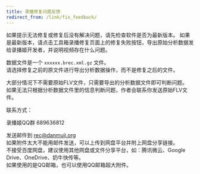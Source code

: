 ```yaml
---
title: 录播修复问题反馈
redirect_from: /link/fix_feedback/
---
```


如果提示无法修复或修复后没有解决问题，请先检查软件是否为最新版本。
如果是最新版本，请点击工具箱录播修复页面上的修复失败按钮，导出原始分析数据发给录播姬开发者，并说明视频存在什么问题。

数据文件是一个 `xxxxxx.brec.xml.gz` 文件。  
请选择修复之前的原文件进行导出分析数据操作，而不是修复之后的文件。

大部分情况下不需要原始FLV文件，只需要导出的分析数据文件即可判断问题。  
如果无法只根据分析数据文件里的信息判断问题，作者会联系你发送原始FLV文件。

联系方式：

录播姬QQ群 689636812

发送邮件到 [rec@danmuji.org](mailto:rec@danmuji.org)  
如果附件太大不能用邮件发送，可以上传到网盘平台并附上网盘分享链接。  
不接受百度网盘，建议使用其他网盘或文件分享平台，如：腾讯微云、Google Drive、OneDrive、奶牛快传等。  
如果使用的是QQ邮箱，也可以使用QQ邮箱超大附件。
